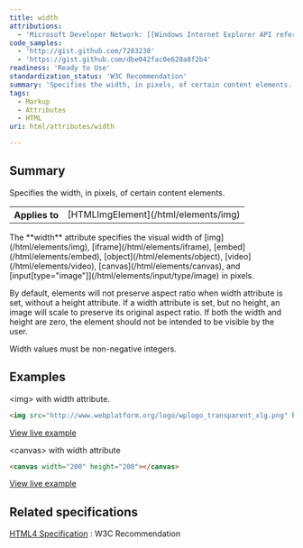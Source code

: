 ```yaml
---
title: width
attributions:
  - 'Microsoft Developer Network: [[Windows Internet Explorer API reference](http://msdn.microsoft.com/en-us/library/ie/hh828809%28v=vs.85%29.aspx) Article]'
code_samples:
  - 'http://gist.github.com/7283238'
  - 'https://gist.github.com/dbe042fac0e620a8f2b4'
readiness: 'Ready to Use'
standardization_status: 'W3C Recommendation'
summary: 'Specifies the width, in pixels, of certain content elements.'
tags:
  - Markup
  - Attributes
  - HTML
uri: html/attributes/width

---
```

## <span>Summary</span>

Specifies the width, in pixels, of certain content elements.

<table class="wikitable">
<tr>
<th>
Applies to

</th>
<td>
[HTMLImgElement](/html/elements/img)

</td>
</tr>
</table>
The **width** attribute specifies the visual width of [img](/html/elements/img), [iframe](/html/elements/iframe), [embed](/html/elements/embed), [object](/html/elements/object), [video](/html/elements/video), [canvas](/html/elements/canvas), and [input[type="image"]](/html/elements/input/type/image) in pixels.

By default, elements will not preserve aspect ratio when width attribute is set, without a height attribute. If a width attribute is set, but no height, an image will scale to preserve its original aspect ratio. If both the width and height are zero, the element should not be intended to be visible by the user.

Width values must be non-negative integers.

## <span>Examples</span>

\<img\> with width attribute.

``` html
<img src="http://www.webplatform.org/logo/wplogo_transparent_xlg.png" height="100" width="150">
```

[View live example](http://code.webplatform.org/gist/7283238)

\<canvas\> with width attribute

``` html
<canvas width="200" height="200"></canvas>
```

[View live example](https://code.webplatform.org/gist/dbe042fac0e620a8f2b4)

## <span>Related specifications</span>

[HTML4 Specification](http://www.w3.org/TR/html401/)
:   W3C Recommendation
